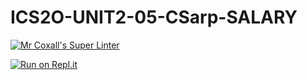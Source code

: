 # ICS2O-UNIT2-05-CSarp-SALARY

[![Mr Coxall's Super Linter](https://github.com/Alex-Nelson-1/ICS2O-UNIT2-05-CSarp-SALARY/workflows/Mr%20Coxall's%20Super%20Linter/badge.svg)](https://github.com/Alex-Nelson-1/ICS2O-UNIT2-05-CSarp-SALARY/actions/)

[![Run on Repl.it](https://repl.it/badge/github/Alex-Nelson-1/ICS2O-UNIT2-05-CSarp-SALARY)](https://repl.it/github/Alex-Nelson-1/ICS2O-UNIT2-05-CSarp-SALARY)
